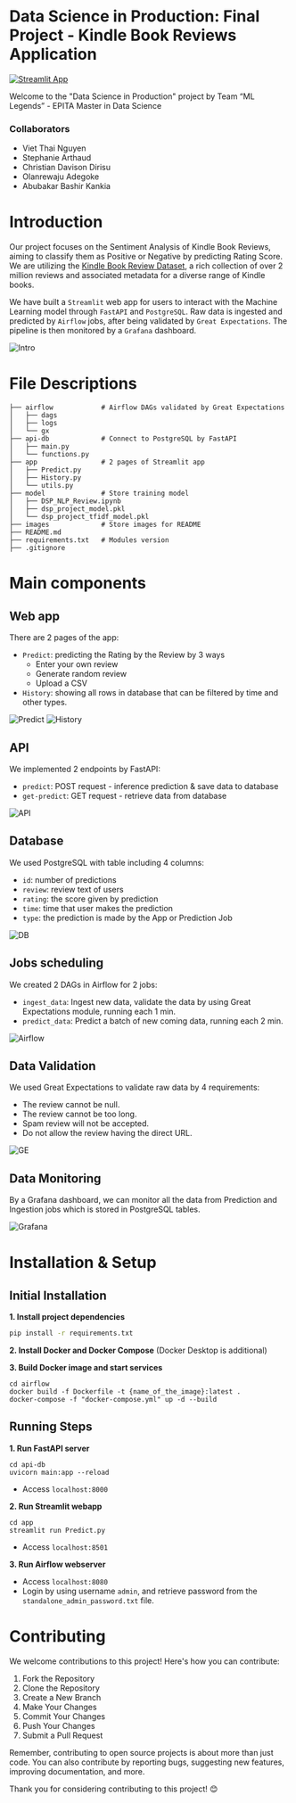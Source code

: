 # Data Science in Production: Final Project - Kindle Book Reviews Application

[![Streamlit App](https://static.streamlit.io/badges/streamlit_badge_black_white.svg)](http://10.41.173.71:8501)

Welcome to the "Data Science in Production" project by Team “ML Legends” - EPITA Master in Data Science

### Collaborators

- Viet Thai Nguyen
- Stephanie Arthaud
- Christian Davison Dirisu
- Olanrewaju Adegoke
- Abubakar Bashir Kankia

# Introduction

Our project focuses on the Sentiment Analysis of Kindle Book Reviews, aiming to classify them as Positive or Negative by predicting Rating Score. We are utilizing the [Kindle Book Review Dataset](https://nijianmo.github.io/amazon/index.html#complete-data), a rich collection of over 2 million reviews and associated metadata for a diverse range of Kindle books.

We have built a `Streamlit` web app for users to interact with the Machine Learning model through `FastAPI` and `PostgreSQL`. Raw data is ingested and predicted by `Airflow` jobs, after being validated by `Great Expectations`. The pipeline is then monitored by a `Grafana` dashboard.

![Intro](images/architecture.png)

# File Descriptions

```
├── airflow            # Airflow DAGs validated by Great Expectations
│   ├── dags
│   ├── logs
│   └── gx
├── api-db             # Connect to PostgreSQL by FastAPI
│   ├── main.py
│   └── functions.py
├── app                # 2 pages of Streamlit app
│   ├── Predict.py
│   ├── History.py
│   └── utils.py
├── model              # Store training model
│   ├── DSP_NLP_Review.ipynb
│   ├── dsp_project_model.pkl
│   └── dsp_project_tfidf_model.pkl
├── images             # Store images for README
├── README.md
├── requirements.txt   # Modules version
├── .gitignore
```

# Main components

## Web app

There are 2 pages of the app:

- `Predict`: predicting the Rating by the Review by 3 ways
  - Enter your own review
  - Generate random review
  - Upload a CSV
- `History`: showing all rows in database that can be filtered by time and other types.

![Predict](images/app.png)
![History](images/history.png)

## API

We implemented 2 endpoints by FastAPI:

- `predict`: POST request - inference prediction & save data to database
- `get-predict`: GET request - retrieve data from database

![API](images/api.png)

## Database

We used PostgreSQL with table including 4 columns:

- `id`: number of predictions
- `review`: review text of users
- `rating`: the score given by prediction
- `time`: time that user makes the prediction
- `type`: the prediction is made by the App or Prediction Job

![DB](images/db.png)

## Jobs scheduling

We created 2 DAGs in Airflow for 2 jobs:

- `ingest_data`: Ingest new data, validate the data by using Great Expectations module, running each 1 min.
- `predict_data`: Predict a batch of new coming data, running each 2 min.

![Airflow](images/airflow.png)

## Data Validation

We used Great Expectations to validate raw data by 4 requirements:

- The review cannot be null.
- The review cannot be too long.
- Spam review will not be accepted.
- Do not allow the review having the direct URL.

![GE](images/ge.png)

## Data Monitoring

By a Grafana dashboard, we can monitor all the data from Prediction and Ingestion jobs which is stored in PostgreSQL tables.

![Grafana](images/grafana.png)

# Installation & Setup

## Initial Installation

**1. Install project dependencies**

```bash
pip install -r requirements.txt
```

**2. Install Docker and Docker Compose** (Docker Desktop is additional)

**3. Build Docker image and start services**

```commandline
cd airflow
docker build -f Dockerfile -t {name_of_the_image}:latest .
docker-compose -f "docker-compose.yml" up -d --build
```

## Running Steps

**1. Run FastAPI server**

```commandline
cd api-db
uvicorn main:app --reload
```

- Access `localhost:8000`

**2. Run Streamlit webapp**

```commandline
cd app
streamlit run Predict.py
```

- Access `localhost:8501`

**3. Run Airflow webserver**

- Access `localhost:8080`
- Login by using username `admin`, and retrieve password from the `standalone_admin_password.txt` file.

# Contributing

We welcome contributions to this project! Here's how you can contribute:

1. Fork the Repository
2. Clone the Repository
3. Create a New Branch
4. Make Your Changes
5. Commit Your Changes
6. Push Your Changes
7. Submit a Pull Request

Remember, contributing to open source projects is about more than just code. You can also contribute by reporting bugs, suggesting new features, improving documentation, and more.

Thank you for considering contributing to this project! 😊
